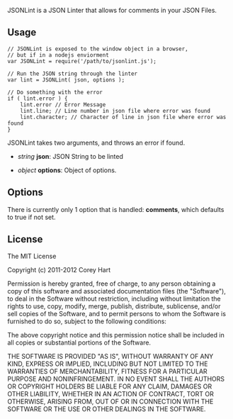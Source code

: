 JSONLint is a JSON Linter that allows for comments in your JSON Files.

Usage
-----
	// JSONLint is exposed to the window object in a browser,
	// but if in a nodejs enviorment
	var JSONLint = require('/path/to/jsonlint.js');

	// Run the JSON string through the linter
	var lint = JSONLint( json, options );
		
	// Do something with the error
	if ( lint.error ) {
		lint.error // Error Message
		lint.line; // Line number in json file where error was found
		lint.character; // Character of line in json file where error was found
	}

JSONLint takes two arguments, and throws an error if found.

 - *string* **json**: JSON String to be linted

 - *object* **options**: Object of options.


Options
-------

There is currently only 1 option that is handled: **comments**, which defaults to true if not set.


License
-------
The MIT License

Copyright (c) 2011-2012 Corey Hart

Permission is hereby granted, free of charge, to any person obtaining a copy
of this software and associated documentation files (the "Software"), to deal
in the Software without restriction, including without limitation the rights
to use, copy, modify, merge, publish, distribute, sublicense, and/or sell
copies of the Software, and to permit persons to whom the Software is
furnished to do so, subject to the following conditions:

The above copyright notice and this permission notice shall be included in
all copies or substantial portions of the Software.

THE SOFTWARE IS PROVIDED "AS IS", WITHOUT WARRANTY OF ANY KIND, EXPRESS OR
IMPLIED, INCLUDING BUT NOT LIMITED TO THE WARRANTIES OF MERCHANTABILITY,
FITNESS FOR A PARTICULAR PURPOSE AND NONINFRINGEMENT. IN NO EVENT SHALL THE
AUTHORS OR COPYRIGHT HOLDERS BE LIABLE FOR ANY CLAIM, DAMAGES OR OTHER
LIABILITY, WHETHER IN AN ACTION OF CONTRACT, TORT OR OTHERWISE, ARISING FROM,
OUT OF OR IN CONNECTION WITH THE SOFTWARE OR THE USE OR OTHER DEALINGS IN
THE SOFTWARE.
